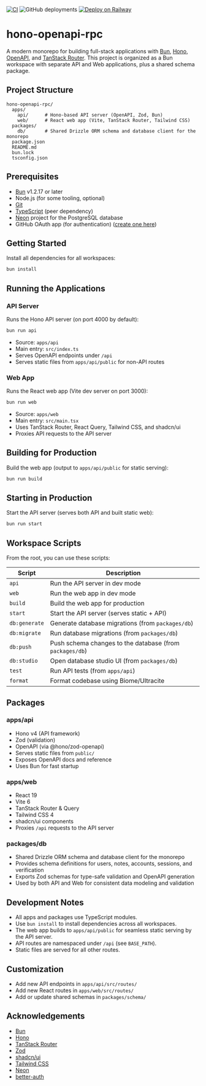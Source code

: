 [![CI](https://github.com/aldotestino/hono-openapi-rpc/actions/workflows/test.yml/badge.svg)](https://github.com/aldotestino/hono-openapi-rpc/actions/workflows/test.yml)
![GitHub deployments](https://img.shields.io/github/deployments/aldotestino/hono-openapi-rpc/production?logo=railway&label=Deployment)
[![Deploy on Railway](https://railway.com/button.svg)](https://railway.com/deploy/Namq7J?referralCode=tgV_hi)

# hono-openapi-rpc

A modern monorepo for building full-stack applications with [Bun](https://bun.sh), [Hono](https://hono.dev), [OpenAPI](https://swagger.io/specification/), and [TanStack Router](https://tanstack.com/router). This project is organized as a Bun workspace with separate API and Web applications, plus a shared schema package.

## Project Structure

```
hono-openapi-rpc/
  apps/
    api/      # Hono-based API server (OpenAPI, Zod, Bun)
    web/      # React web app (Vite, TanStack Router, Tailwind CSS)
  packages/
    db/       # Shared Drizzle ORM schema and database client for the monorepo
  package.json
  README.md
  bun.lock
  tsconfig.json
```

## Prerequisites

- [Bun](https://bun.sh) v1.2.17 or later
- Node.js (for some tooling, optional)
- [Git](https://git-scm.com/)
- [TypeScript](https://www.typescriptlang.org/) (peer dependency)
- [Neon](https://neon.tech/) project for the PostgreSQL database
- GitHub OAuth app (for authentication) ([create one here](https://github.com/settings/developers))

## Getting Started

Install all dependencies for all workspaces:

```bash
bun install
```

## Running the Applications

### API Server

Runs the Hono API server (on port 4000 by default):

```bash
bun run api
```

- Source: `apps/api`
- Main entry: `src/index.ts`
- Serves OpenAPI endpoints under `/api`
- Serves static files from `apps/api/public` for non-API routes

### Web App

Runs the React web app (Vite dev server on port 3000):

```bash
bun run web
```

- Source: `apps/web`
- Main entry: `src/main.tsx`
- Uses TanStack Router, React Query, Tailwind CSS, and shadcn/ui
- Proxies API requests to the API server

## Building for Production

Build the web app (output to `apps/api/public` for static serving):

```bash
bun run build
```

## Starting in Production

Start the API server (serves both API and built static web):

```bash
bun run start
```

## Workspace Scripts

From the root, you can use these scripts:

| Script         | Description                                                      |
|----------------|------------------------------------------------------------------|
| `api`          | Run the API server in dev mode                                   |
| `web`          | Run the web app in dev mode                                      |
| `build`        | Build the web app for production                                 |
| `start`        | Start the API server (serves static + API)                       |
| `db:generate`  | Generate database migrations (from `packages/db`)              |
| `db:migrate`   | Run database migrations (from `packages/db`)                     |
| `db:push`      | Push schema changes to the database (from `packages/db`)         |
| `db:studio`    | Open database studio UI (from `packages/db`)                     |
| `test`         | Run API tests (from `apps/api`)                                  |
| `format`       | Format codebase using Biome/Ultracite                            |

## Packages

### apps/api

- Hono v4 (API framework)
- Zod (validation)
- OpenAPI (via @hono/zod-openapi)
- Serves static files from `public/`
- Exposes OpenAPI docs and reference
- Uses Bun for fast startup

### apps/web

- React 19
- Vite 6
- TanStack Router & Query
- Tailwind CSS 4
- shadcn/ui components
- Proxies `/api` requests to the API server

### packages/db

- Shared Drizzle ORM schema and database client for the monorepo
- Provides schema definitions for users, notes, accounts, sessions, and verification
- Exports Zod schemas for type-safe validation and OpenAPI generation
- Used by both API and Web for consistent data modeling and validation

## Development Notes

- All apps and packages use TypeScript modules.
- Use `bun install` to install dependencies across all workspaces.
- The web app builds to `apps/api/public` for seamless static serving by the API server.
- API routes are namespaced under `/api` (see `BASE_PATH`).
- Static files are served for all other routes.

## Customization

- Add new API endpoints in `apps/api/src/routes/`
- Add new React routes in `apps/web/src/routes/`
- Add or update shared schemas in `packages/schema/`

## Acknowledgements

- [Bun](https://bun.sh)
- [Hono](https://hono.dev)
- [TanStack Router](https://tanstack.com/router)
- [Zod](https://zod.dev)
- [shadcn/ui](https://ui.shadcn.com/)
- [Tailwind CSS](https://tailwindcss.com/)
- [Neon](https://neon.tech/)
- [better-auth](https://www.better-auth.com/)
